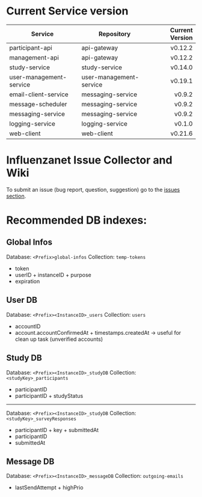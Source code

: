 # Current Service version

| Service        | Repository           | Current Version  |
| -------------- | -------------------- | ----------------:|
| participant-api      | api-gateway | v0.12.2 |
| management-api      | api-gateway | v0.12.2 |
| study-service      | study-service | v0.14.0 |
| user-management-service      | user-management-service | v0.19.1 |
| email-client-service      | messaging-service | v0.9.2 |
| message-scheduler      | messaging-service | v0.9.2 |
| messaging-service      | messaging-service | v0.9.2 |
| logging-service      | logging-service | v0.1.0 |
| web-client      | web-client | v0.21.6 |


# Influenzanet Issue Collector and Wiki

To submit an issue (bug report, question, suggestion) go to the [issues section](https://github.com/influenzanet/influenzanet/issues).

# Recommended DB indexes:

## Global Infos
Database: 
```<Prefix>global-infos```
Collection: 
```temp-tokens```

- token
- userID + instanceID + purpose
- expiration

## User DB
Database: 
```<Prefix><InstanceID>_users```
Collection: 
```users```

- accountID
- account.accountConfirmedAt + timestamps.createdAt -> useful for clean up task (unverified accounts)

## Study DB
Database: 
```<Prefix><InstanceID>_studyDB```
Collection: 
```<studyKey>_participants```

- participantID
- participantID + studyStatus

---

Database: 
```<Prefix><InstanceID>_studyDB```
Collection: 
```<studyKey>_surveyResponses```

- participantID + key + submittedAt
- participantID
- submittedAt

## Message DB

Database:
```<Prefix><InstanceID>_messageDB```
Collection: 
```outgoing-emails```
- lastSendAttempt + highPrio
